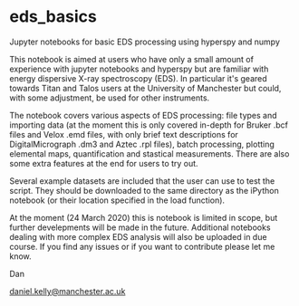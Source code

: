 # eds_basics
Jupyter notebooks for basic EDS processing using hyperspy and numpy

This notebook is aimed at users who have only a small amount of experience with jupyter notebooks and hyperspy but are familiar with energy dispersive X-ray spectroscopy (EDS). In particular it's geared towards Titan and Talos users at the University of Manchester but could, with some adjustment, be used for other instruments.

The notebook covers various aspects of EDS processing: file types and importing data (at the moment this is only covered in-depth for Bruker .bcf files and Velox .emd files, with only brief text descriptions for DigitalMicrograph .dm3 and Aztec .rpl files), batch processing, plotting elemental maps, quantification and stastical measurements. There are also some extra features at the end for users to try out.

Several example datasets are included that the user can use to test the script. They should be downloaded to the same directory as the iPython notebook (or their location specified in the load function).

At the moment (24 March 2020) this is notebook is limited in scope, but further develepments will be made in the future. Additional notebooks dealing with more complex EDS analysis will also be uploaded in due course. If you find any issues or if you want to contribute please let me know.

Dan

daniel.kelly@manchester.ac.uk
